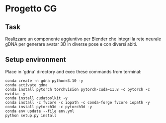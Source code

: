 # Progetto CG
## Task
Realizzare un componente aggiuntivo per Blender che integri la rete neurale gDNA per generare avatar 3D in diverse pose e con diversi abiti.

## Setup environment
Place in 'gdna' directory and exec these commands from terminal:

```
conda create -n gdna python=3.10 -y
conda activate gdna
conda install pytorch torchvision pytorch-cuda=11.8 -c pytorch -c nvidia -y
conda install cudatoolkit -y
conda install -c fvcore -c iopath -c conda-forge fvcore iopath -y
conda install pytorch3d -c pytorch3d -y
conda env update --file env.yml
python setup.py install
```